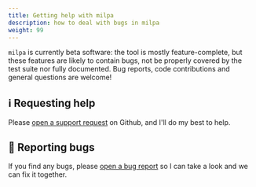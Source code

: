 ```yaml
---
title: Getting help with milpa
description: how to deal with bugs in milpa
weight: 99
---
```


`milpa` is currently beta software: the tool is mostly feature-complete, but these features are likely to contain bugs, not be properly covered by the test suite nor fully documented. Bug reports, code contributions and general questions are welcome!

## ℹ️ Requesting help

Please [open a support request](https://github.com/unRob/milpa/issues/new?assignees=&labels=help-requested&template=help-request.yml&title=%5Bhelp%5D%3A+) on Github, and I'll do my best to help.


## 🐛 Reporting bugs

If you find any bugs, please [open a bug report](https://github.com/unRob/milpa/issues/new?assignees=&labels=bug&template=bug-report.yml&title=%5Bbug%5D%3A+) so I can take a look and we can fix it together.

